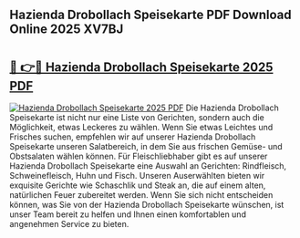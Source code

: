 ## Hazienda Drobollach Speisekarte PDF Download Online 2025 XV7BJ

# <h2><a href="http://gcbqpl.nevu.top/?p=Hazienda+Drobollach+Speisekarte">🔗 👉🔴 Hazienda Drobollach Speisekarte 2025 PDF</a></h2>

[![Hazienda Drobollach Speisekarte 2025 PDF](https://i.imgur.com/dBaPXMq.png)](http://gcbqpl.nevu.top/?p=Hazienda+Drobollach+Speisekarte)
Die Hazienda Drobollach Speisekarte ist nicht nur eine Liste von Gerichten, sondern auch die Möglichkeit, etwas Leckeres zu wählen. Wenn Sie etwas Leichtes und Frisches suchen, empfehlen wir auf unserer Hazienda Drobollach Speisekarte unseren Salatbereich, in dem Sie aus frischen Gemüse- und Obstsalaten wählen können. Für Fleischliebhaber gibt es auf unserer Hazienda Drobollach Speisekarte eine Auswahl an Gerichten: Rindfleisch, Schweinefleisch, Huhn und Fisch. Unseren Auserwählten bieten wir exquisite Gerichte wie Schaschlik und Steak an, die auf einem alten, natürlichen Feuer zubereitet werden. Wenn Sie sich nicht entscheiden können, was Sie von der Hazienda Drobollach Speisekarte wünschen, ist unser Team bereit zu helfen und Ihnen einen komfortablen und angenehmen Service zu bieten.
